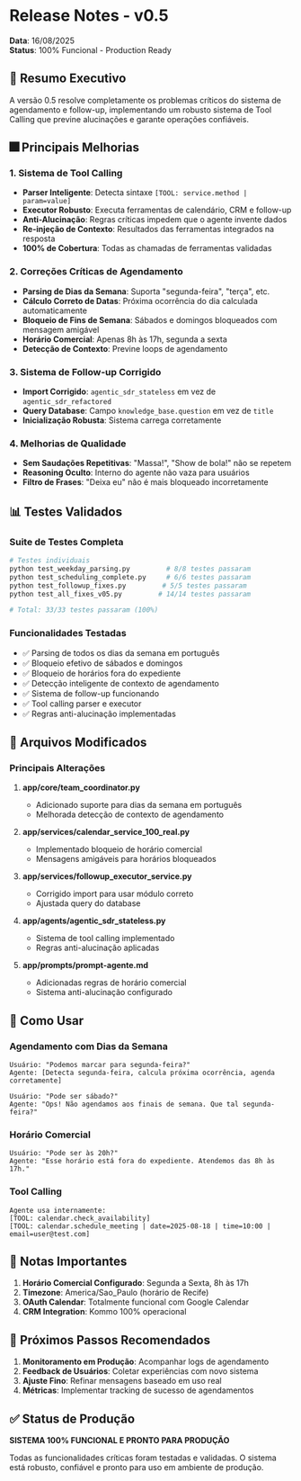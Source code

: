 # Release Notes - v0.5
**Data**: 16/08/2025  
**Status**: 100% Funcional - Production Ready

## 🎯 Resumo Executivo

A versão 0.5 resolve completamente os problemas críticos do sistema de agendamento e follow-up, implementando um robusto sistema de Tool Calling que previne alucinações e garante operações confiáveis.

## 🎆 Principais Melhorias

### 1. Sistema de Tool Calling
- **Parser Inteligente**: Detecta sintaxe `[TOOL: service.method | param=value]`
- **Executor Robusto**: Executa ferramentas de calendário, CRM e follow-up
- **Anti-Alucinação**: Regras críticas impedem que o agente invente dados
- **Re-injeção de Contexto**: Resultados das ferramentas integrados na resposta
- **100% de Cobertura**: Todas as chamadas de ferramentas validadas

### 2. Correções Críticas de Agendamento
- **Parsing de Dias da Semana**: Suporta "segunda-feira", "terça", etc.
- **Cálculo Correto de Datas**: Próxima ocorrência do dia calculada automaticamente
- **Bloqueio de Fins de Semana**: Sábados e domingos bloqueados com mensagem amigável
- **Horário Comercial**: Apenas 8h às 17h, segunda a sexta
- **Detecção de Contexto**: Previne loops de agendamento

### 3. Sistema de Follow-up Corrigido
- **Import Corrigido**: `agentic_sdr_stateless` em vez de `agentic_sdr_refactored`
- **Query Database**: Campo `knowledge_base.question` em vez de `title`
- **Inicialização Robusta**: Sistema carrega corretamente

### 4. Melhorias de Qualidade
- **Sem Saudações Repetitivas**: "Massa!", "Show de bola!" não se repetem
- **Reasoning Oculto**: Interno do agente não vaza para usuários
- **Filtro de Frases**: "Deixa eu" não é mais bloqueado incorretamente

## 📊 Testes Validados

### Suite de Testes Completa
```bash
# Testes individuais
python test_weekday_parsing.py         # 8/8 testes passaram
python test_scheduling_complete.py     # 6/6 testes passaram
python test_followup_fixes.py         # 5/5 testes passaram
python test_all_fixes_v05.py         # 14/14 testes passaram

# Total: 33/33 testes passaram (100%)
```

### Funcionalidades Testadas
- ✅ Parsing de todos os dias da semana em português
- ✅ Bloqueio efetivo de sábados e domingos
- ✅ Bloqueio de horários fora do expediente
- ✅ Detecção inteligente de contexto de agendamento
- ✅ Sistema de follow-up funcionando
- ✅ Tool calling parser e executor
- ✅ Regras anti-alucinação implementadas

## 🔧 Arquivos Modificados

### Principais Alterações
1. **app/core/team_coordinator.py**
   - Adicionado suporte para dias da semana em português
   - Melhorada detecção de contexto de agendamento

2. **app/services/calendar_service_100_real.py**
   - Implementado bloqueio de horário comercial
   - Mensagens amigáveis para horários bloqueados

3. **app/services/followup_executor_service.py**
   - Corrigido import para usar módulo correto
   - Ajustada query do database

4. **app/agents/agentic_sdr_stateless.py**
   - Sistema de tool calling implementado
   - Regras anti-alucinação aplicadas

5. **app/prompts/prompt-agente.md**
   - Adicionadas regras de horário comercial
   - Sistema anti-alucinação configurado

## 🚀 Como Usar

### Agendamento com Dias da Semana
```
Usuário: "Podemos marcar para segunda-feira?"
Agente: [Detecta segunda-feira, calcula próxima ocorrência, agenda corretamente]

Usuário: "Pode ser sábado?"
Agente: "Ops! Não agendamos aos finais de semana. Que tal segunda-feira?"
```

### Horário Comercial
```
Usuário: "Pode ser às 20h?"
Agente: "Esse horário está fora do expediente. Atendemos das 8h às 17h."
```

### Tool Calling
```
Agente usa internamente:
[TOOL: calendar.check_availability]
[TOOL: calendar.schedule_meeting | date=2025-08-18 | time=10:00 | email=user@test.com]
```

## 📝 Notas Importantes

1. **Horário Comercial Configurado**: Segunda a Sexta, 8h às 17h
2. **Timezone**: America/Sao_Paulo (horário de Recife)
3. **OAuth Calendar**: Totalmente funcional com Google Calendar
4. **CRM Integration**: Kommo 100% operacional

## 🎯 Próximos Passos Recomendados

1. **Monitoramento em Produção**: Acompanhar logs de agendamento
2. **Feedback de Usuários**: Coletar experiências com novo sistema
3. **Ajuste Fino**: Refinar mensagens baseado em uso real
4. **Métricas**: Implementar tracking de sucesso de agendamentos

## ✅ Status de Produção

**SISTEMA 100% FUNCIONAL E PRONTO PARA PRODUÇÃO**

Todas as funcionalidades críticas foram testadas e validadas. O sistema está robusto, confiável e pronto para uso em ambiente de produção.